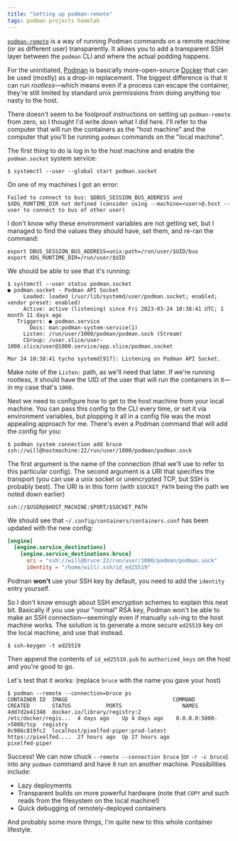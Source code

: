 ```yaml
---
title: "Setting up podman-remote"
tags: podman projects homelab
---
```


[`podman-remote`](https://docs.podman.io/en/latest/markdown/podman-remote.1.html) is a way of running Podman commands on a remote machine (or as different user) transparently. It allows you to add a transparent SSH layer between the `podman` CLI and where the actual podding happens.

For the uninitiated, [Podman](http://podman.io) is basically more-open-source [Docker](https://docker.com) that can be used (mostly) as a drop-in replacement. The biggest difference is that it can run _rootless_—which means even if a process can escape the container, they're still limited by standard unix permissions from doing anything too nasty to the host.

There doesn't seem to be foolproof instructions on setting up `podman-remote` from zero, so I thought I'd write down what I did here. I'll refer to the computer that will run the containers as the "host machine" and the computer that you'll be running `podman` commands on the "local machine".

The first thing to do is log in to the host machine and enable the `podman.socket` system service:

```shell
$ systemctl --user --global start podman.socket
```

On one of my machines I got an error:

`Failed to connect to bus: $DBUS_SESSION_BUS_ADDRESS and $XDG_RUNTIME_DIR not defined (consider using --machine=<user>@.host --user to connect to bus of other user)`

I don't know why these environment variables are not getting set, but I managed to find the values they should have, set them, and re-ran the command:

```shell
export DBUS_SESSION_BUS_ADDRESS=unix:path=/run/user/$UID/bus
export XDG_RUNTIME_DIR=/run/user/$UID
```

We should be able to see that it's running:

```shell
$ systemctl --user status podman.socket
● podman.socket - Podman API Socket
     Loaded: loaded (/usr/lib/systemd/user/podman.socket; enabled; vendor preset: enabled)
     Active: active (listening) since Fri 2023-03-24 10:38:41 UTC; 1 month 11 days ago
   Triggers: ● podman.service
       Docs: man:podman-system-service(1)
     Listen: /run/user/1000/podman/podman.sock (Stream)
     CGroup: /user.slice/user-1000.slice/user@1000.service/app.slice/podman.socket

Mar 24 10:38:41 tycho systemd[917]: Listening on Podman API Socket.
```

Make note of the `Listen:` path, as we'll need that later. If we're running rootless, it should have the UID of the user that will run the containers in it—in my case that's `1000`.

Next we need to configure how to get to the host machine from your local machine. You can pass this config to the CLI every time, or set it via environment variables, but plopping it all in a config file was the most appealing approach for me. There's even a Podman command that will add the config for you:

```shell
$ podman system connection add bruce ssh://will@hostmachine:22/run/user/1000/podman/podman.sock
```

The first argument is the name of the connection (that we'll use to refer to this particular config). The second argument is a URI that specifies the transport (you can use a unix socket or unencrypted TCP, but SSH is probably best). The URI is in this form (with `$SOCKET_PATH` being the path we noted down earlier)

```
ssh://$USER@$HOST_MACHINE:$PORT/$SOCKET_PATH
```

We should see that `~/.config/containers/containers.conf` has been updated with the new config:

```conf
[engine]
  [engine.service_destinations]
    [engine.service_destinations.bruce]
      uri = "ssh://will@bruce:22/run/user/1000/podman/podman.sock"
      identity = "/home/will/.ssh/id_ed25519"
```

Podman **won't** use your SSH key by default, you need to add the `identity` entry yourself.

So I don't know enough about SSH encryption schemes to explain this next bit. Basically if you use your "normal" RSA key, Podman won't be able to make an SSH connection—seemingly even if manually `ssh`-ing to the host machine works. The solution is to generate a more secure `ed25519` key on the local machine, and use that instead.

```shell
$ ssh-keygen -t ed25519
```

Then append the contents of `id_ed25519.pub` to `authorized_keys` on the host and you're good to go.

Let's test that it works: (replace `bruce` with the name you gave your host)

```shell
$ podman --remote --connection=bruce ps
CONTAINER ID  IMAGE                                 COMMAND               CREATED       STATUS           PORTS                   NAMES
4dd7d2e41348  docker.io/library/registry:2          /etc/docker/regis...  4 days ago    Up 4 days ago    0.0.0.0:5000->5000/tcp  registry
0c986c819fc2  localhost/pixelfed-piper:prod-latest  https://pixelfed....  27 hours ago  Up 27 hours ago                          pixelfed-piper
```

Success! We can now chuck `--remote --connection bruce` (or `-r -c bruce`) into any `podman` command and have it run on another machine. Possibilities include:

- Lazy deployments
- Transparent builds on more powerful hardware (note that `COPY` and such reads from the filesystem on the local machine!)
- Quick debugging of remotely-deployed containers

And probably some more things, I'm quite new to this whole container lifestyle.
